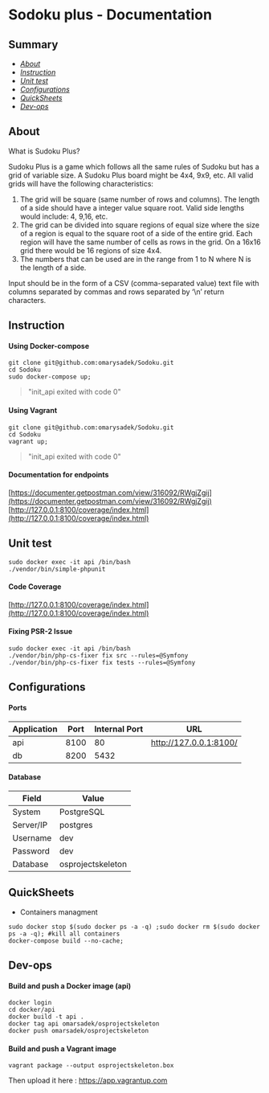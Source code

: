 # Sodoku plus - Documentation

## Summary

- [*About*](#about)
- [*Instruction*](#instruction)
- [*Unit test*](#unit-test)
- [*Configurations*](#configurations)
- [*QuickSheets*](#quicksheets)
- [*Dev-ops*](#dev-ops)

## About

What is Sudoku Plus?

Sudoku Plus is a game which follows all the same rules of Sudoku but has a grid of
variable size. A Sudoku Plus board might be 4x4, 9x9, etc. All valid grids will have the following
characteristics:
1. The grid will be square (same number of rows and columns). The length of a side should have a integer
value square root. Valid side lengths would include: 4, 9,16, etc.
2. The grid can be divided into square regions of equal size where the size of a region is equal to the
square root of a side of the entire grid. Each region will have the same number of cells as rows in the grid.
On a 16x16 grid there would be 16 regions of size 4x4.
3. The numbers that can be used are in the range from 1 to N where N is the length of a side.

Input should be in the form of a CSV (comma-separated value) text file
with columns separated by commas and rows separated by ‘\n’ return characters.

## Instruction

#### Using Docker-compose

```
git clone git@github.com:omarysadek/Sodoku.git
cd Sodoku
sudo docker-compose up;
```

> "init_api exited with code 0"

#### Using Vagrant

```
git clone git@github.com:omarysadek/Sodoku.git
cd Sodoku
vagrant up;
```
> "init_api exited with code 0"

#### Documentation for endpoints

[https://documenter.getpostman.com/view/316092/RWgjZgij](https://documenter.getpostman.com/view/316092/RWgjZgij)
[http://127.0.0.1:8100/coverage/index.html](http://127.0.0.1:8100/coverage/index.html)

## Unit test

```
sudo docker exec -it api /bin/bash
./vendor/bin/simple-phpunit
```

#### Code Coverage

[http://127.0.0.1:8100/coverage/index.html](http://127.0.0.1:8100/coverage/index.html)

#### Fixing PSR-2 Issue

```
sudo docker exec -it api /bin/bash
./vendor/bin/php-cs-fixer fix src --rules=@Symfony
./vendor/bin/php-cs-fixer fix tests --rules=@Symfony
```

## Configurations

#### Ports

| Application     | Port | Internal Port | URL                               |
|-----------------|------|---------------|-----------------------------------|
| api             | 8100 | 80            | http://127.0.0.1:8100/            |
| db              | 8200 | 5432          |                                   |

#### Database

| Field       | Value             |
|-------------|-------------------|
| System      | PostgreSQL        |
| Server/IP   | postgres          |
| Username    | dev               |
| Password    | dev               |
| Database    | osprojectskeleton |

## QuickSheets

- Containers managment

```
sudo docker stop $(sudo docker ps -a -q) ;sudo docker rm $(sudo docker ps -a -q); #kill all containers
docker-compose build --no-cache;
```

## Dev-ops

#### Build and push a Docker image (api)

```
docker login
cd docker/api
docker build -t api .
docker tag api omarsadek/osprojectskeleton
docker push omarsadek/osprojectskeleton
```

#### Build and push a Vagrant image

```
vagrant package --output osprojectskeleton.box
```

Then upload it here : https://app.vagrantup.com

